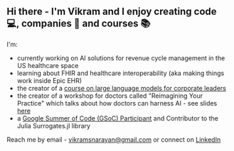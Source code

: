 ## Hi there - I'm Vikram and I enjoy creating code 💻, companies 🏢 and courses 📚

<!--
**vikram-s-narayan/vikram-s-narayan** is a ✨ _special_ ✨ repository because its `README.md` (this file) appears on your GitHub profile.

Here are some ideas to get you started:

- 🔭 I’m currently working on ...
- 🌱 I’m currently learning ...
- 👯 I’m looking to collaborate on ...
- 🤔 I’m looking for help with ...
- 💬 Ask me about ...
- 📫 How to reach me: ...
- 😄 Pronouns: ...
- ⚡ Fun fact: ...
-->
I'm:
- currently working on AI solutions for revenue cycle management in the US healthcare space 
- learning about FHIR and healthcare interoperability (aka making things work inside Epic EHR)
- the creator of a [course on large language models for corporate leaders]([url](https://learn.ascendusai.com/))
- the creator of a workshop for doctors called "Reimagining Your Practice" which talks about how doctors can harness AI - see slides [here]([url](https://github.com/vikram-s-narayan/vikram-s-narayan/blob/main/ReimaginingYourPractice.pdf))
- a [Google Summer of Code (GSoC) Participant]([url](https://gist.github.com/vikram-s-narayan/01943ad8c52fe35f09d0749acd9ca11a)) and Contributor to the Julia Surrogates.jl library


Reach me by email - [vikramsnarayan@gmail.com](vikramsnarayan@gmail.com) or connect on [LinkedIn]([url](https://www.linkedin.com/in/vikramadityanarayan/))
